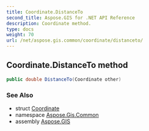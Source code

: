 ```yaml
---
title: Coordinate.DistanceTo
second_title: Aspose.GIS for .NET API Reference
description: Coordinate method. 
type: docs
weight: 70
url: /net/aspose.gis.common/coordinate/distanceto/
---
```

## Coordinate.DistanceTo method

```csharp
public double DistanceTo(Coordinate other)
```

### See Also

* struct [Coordinate](../)
* namespace [Aspose.Gis.Common](../../coordinate/)
* assembly [Aspose.GIS](../../../)


